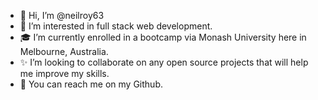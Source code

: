 - 👋 Hi, I’m @neilroy63
- 👀 I’m interested in full stack web development. 
- 🎓 I’m currently enrolled in a bootcamp via Monash University here in Melbourne, Australia.  
- ✨ I’m looking to collaborate on any open source projects that will help me improve my skills. 
- 🤙 You can reach me on my Github. 

<!---
neilroy63/neilroy63 is a ✨ special ✨ repository because its `README.md` (this file) appears on your GitHub profile.
You can click the Preview link to take a look at your changes.
--->
